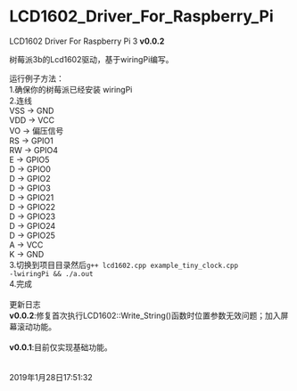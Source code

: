 # LCD1602_Driver_For_Raspberry_Pi
LCD1602 Driver For Raspberry Pi 3
<b>v0.0.2</b>

树莓派3b的Lcd1602驱动，基于wiringPi编写。<br/>

运行例子方法：</br>
1.确保你的树莓派已经安装 wiringPi</br>
2.连线</br>
VSS -> GND</br>
VDD -> VCC</br>
VO  -> 偏压信号</br>
RS  -> GPIO1</br>
RW  -> GPIO4</br>
E   -> GPIO5</br>
D   -> GPIO0</br>
D   -> GPIO2</br>
D   -> GPIO3</br>
D   -> GPIO21</br>
D   -> GPIO22</br>
D   -> GPIO23</br>
D   -> GPIO24</br>
D   -> GPIO25</br>
A   -> VCC</br>
K   -> GND</br>
3.切换到项目目录然后<code>g++ lcd1602.cpp example_tiny_clock.cpp -lwiringPi  && ./a.out</code></br>
4.完成</br>
<br/>
更新日志<br/>
<b>v0.0.2</b>:修复首次执行LCD1602::Write_String()函数时位置参数无效问题；加入屏幕滚动功能。<br/>
<br/>
<b>v0.0.1</b>:目前仅实现基础功能。<br/>
<br/>
<br/>
2019年1月28日17:51:32</br>
